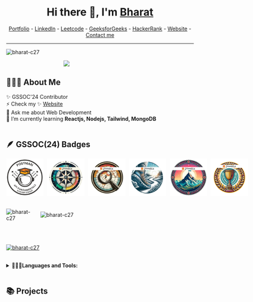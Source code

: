 <h1 align="center"> Hi there 👋, I'm <a href="https://github.com/bharat-c27">Bharat</a> </h1>

<p align="center">
  <a href="#">Portfolio</a> -
  <a href="https://www.linkedin.com/in/bharat-choudhary27/">LinkedIn</a> - 
  <a href="https://leetcode.com/u/user9644db/">Leetcode</a> -
  <a href="https://www.geeksforgeeks.org/user/bharat1jde/">GeeksforGeeks</a> -
  <a href="https://www.hackerrank.com/profile/bharat_c2753">HackerRank</a> -
  <a href="#" rel="nofollow">Website</a> -
  <a href="mailto:bharat.c00000@gmail.com">Contact me</a>
  <!-Add link to above profiles->
</p> 

<hr>
<img src="https://komarev.com/ghpvc/?username=bharat-c27&label=Profile%20views&color=0e75b6&style=flat" alt="bharat-c27" />

<img src="https://github.com/user-attachments/assets/754749d8-3390-4a24-a689-509cc0e8f8a1" width="350px" align="right" style="max-width: 100%;"><br>

## 👨🏻‍💻 About Me<br>
✨ GSSOC'24 Contributor <br>
⚡ Check my ✨ <a href="#" rel="nofollow">Website</a> <br>
💬 Ask me about Web Development<br>
🌱 I’m currently learning **Reactjs, Nodejs, Tailwind, MongoDB**<br>
<br>
 
## 🪶 GSSOC(24) Badges 
<div style='display:flex; align-items:center; gap: 10px;' align='left'>
  <img src="https://raw.githubusercontent.com/girlscript/gssoc-website-new/main/public/badges/postman.png" width="100px" height="100px" />
  <img src="https://github.com/girlscript/gssoc-website-new/blob/main/public/badges/1.png" width="100px" height="100px" />
  <img src="https://github.com/girlscript/gssoc-website-new/blob/main/public/badges/2.png" width="100px" height="100px" />
  <img src="https://github.com/girlscript/gssoc-website-new/blob/main/public/badges/3.png" width="100px" height="100px" />
  <img src="https://github.com/girlscript/gssoc-website-new/blob/main/public/badges/4.png" width="100px" height="100px" />
  <img src="https://github.com/girlscript/gssoc-website-new/blob/main/public/badges/5.png" width="100px" height="100px" />
</div>
<br><br>

<div style='display:flex; align-items:center; gap: 10px;'>
  <img src="https://github-readme-stats.vercel.app/api?username=bharat-c27&show_icons=true&locale=en" alt="bharat-c27" />
  <img width="450px" src="https://github-readme-streak-stats.herokuapp.com/?user=bharat-c27&" alt="bharat-c27" />
</div>

<br><br>
<p align="left"> <a href="https://github.com/ryo-ma/github-profile-trophy"><img src="https://github-profile-trophy.vercel.app/?username=bharat-c27" alt="bharat-c27" /></a> </p>

<br>
<details>	
 <summary>👨🏻‍💻<b>Languages and Tools: </b></summary><br>

<p align="left"> 

  <p><b>Programming Languages :</b> </p>
    <a href="https://www.cprogramming.com/" target="_blank" rel="noreferrer"> <img src="https://raw.githubusercontent.com/devicons/devicon/master/icons/c/c-original.svg" alt="c" width="40" height="40"/> </a> 
    <a href="https://www.w3schools.com/cpp/" target="_blank" rel="noreferrer"> <img src="https://raw.githubusercontent.com/devicons/devicon/master/icons/cplusplus/cplusplus-original.svg" alt="cplusplus" width="40" height="40"/> </a> 
    <a href="https://developer.mozilla.org/en-US/docs/Web/JavaScript" target="_blank" rel="noreferrer"> <img src="https://raw.githubusercontent.com/devicons/devicon/master/icons/javascript/javascript-original.svg" alt="javascript" width="40" height="40"/> </a> 
    <a href="https://www.python.org" target="_blank" rel="noreferrer"> <img src="https://raw.githubusercontent.com/devicons/devicon/master/icons/python/python-original.svg" alt="python" width="40" height="40"/> </a> 
    <a href="https://www.php.net" target="_blank" rel="noreferrer"> <img src="https://raw.githubusercontent.com/devicons/devicon/master/icons/php/php-original.svg" alt="php" width="40" height="40"/> </a> 

  <br>
  
  <p><b>Frontend Development : </b></p>  
    <a href="https://www.w3.org/html/" target="_blank" rel="noreferrer"> <img src="https://raw.githubusercontent.com/devicons/devicon/master/icons/html5/html5-original-wordmark.svg" alt="html5" width="40" height="40"/> </a> 
    <a href="https://www.w3schools.com/css/" target="_blank" rel="noreferrer"> <img src="https://raw.githubusercontent.com/devicons/devicon/master/icons/css3/css3-original-wordmark.svg" alt="css3" width="40" height="40"/> </a> 
    <a href="https://reactjs.org/" target="_blank" rel="noreferrer"> <img src="https://raw.githubusercontent.com/devicons/devicon/master/icons/react/react-original-wordmark.svg" alt="react" width="40" height="40"/> </a> 
    <a href="https://tailwindcss.com/" target="_blank" rel="noreferrer"> <img src="https://www.vectorlogo.zone/logos/tailwindcss/tailwindcss-icon.svg" alt="tailwind" width="40" height="40"/> </a> </p>
    
  <br>

  <p><b>Backend Development :</b> </p>  
    <a href="https://nodejs.org" target="_blank" rel="noreferrer"> <img src="https://raw.githubusercontent.com/devicons/devicon/master/icons/nodejs/nodejs-original-wordmark.svg" alt="nodejs" width="40" height="40"/> </a> 
    <a href="https://expressjs.com" target="_blank" rel="noreferrer"> <img src="https://raw.githubusercontent.com/devicons/devicon/master/icons/express/express-original-wordmark.svg" alt="express" width="40" height="40"/> </a> 

  <br>

  <p><b>Database : </b></p>  
    <a href="https://www.mysql.com/" target="_blank" rel="noreferrer"> <img src="https://raw.githubusercontent.com/devicons/devicon/master/icons/mysql/mysql-original-wordmark.svg" alt="mysql" width="40" height="40"/> </a> 
    <a href="https://www.mongodb.com/" target="_blank" rel="noreferrer"> <img src="https://raw.githubusercontent.com/devicons/devicon/master/icons/mongodb/mongodb-original-wordmark.svg" alt="mongodb" width="40" height="40"/> </a> 

  <br>

  <p><b>Software :</b> </p>  
    <a href="https://postman.com" target="_blank" rel="noreferrer"> <img src="https://www.vectorlogo.zone/logos/getpostman/getpostman-icon.svg" alt="postman" width="40" height="40"/> </a> 
<!--     <a href="https://www.figma.com/" target="_blank" rel="noreferrer"> <img src="https://www.vectorlogo.zone/logos/figma/figma-icon.svg" alt="figma" width="40" height="40"/> </a> 
 -->

  <br>
 
  <p><b>Cloud : </b></p>  
    <a href="https://cloud.google.com" target="_blank" rel="noreferrer"> <img src="https://www.vectorlogo.zone/logos/google_cloud/google_cloud-icon.svg" alt="gcp" width="40" height="40"/> </a>

</details>  
<br>

## 📚 Projects
